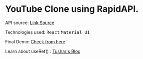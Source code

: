 # YouTube Clone using RapidAPI.

API source: [Link Source](https://rapidapi.com/ytdlfree/api/youtube-v31?utm_source=youtube.com%2FJavaScriptMastery&utm_medium=referral&utm_campaign=DevRel)

Technologies used: <kbd>React</kbd> <kbd>Material UI</kbd> 

Final Demo: [Check from here](https://youtube-rapidapi.netlify.app/)

Learn about useRef() : [Tushar's Blog](https://tushar-rupani.hashnode.dev/understanding-useref-in-react)
